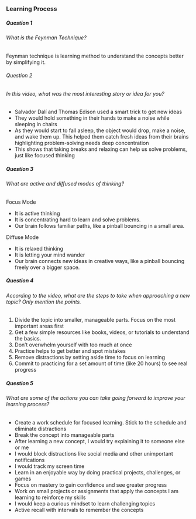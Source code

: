 ### Learning Process

##### Question 1

###### What is the Feynman Technique?

Feynman technique is learning method to understand the concepts better by simplifying it.

###### Question 2

###### In this video, what was the most interesting story or idea for you?

- Salvador Dalí and Thomas Edison used a smart trick to get new ideas
- They would hold something in their hands to make a noise while sleeping in chairs
- As they would start to fall asleep, the object would drop, make a noise, and wake them up. This helped them catch fresh ideas from their brains highlighting problem-solving needs deep concentration
- This shows that taking breaks and relaxing can help us solve problems, just like focused thinking

##### Question 3

###### What are active and diffused modes of thinking?

Focus Mode

- It is active thinking
- It is concentrating hard to learn and solve problems.
- Our brain follows familiar paths, like a pinball bouncing in a small area.

Diffuse Mode

- It is relaxed thinking
- It is letting your mind wander
- Our brain connects new ideas in creative ways, like a pinball bouncing freely over a bigger space.

##### Question 4

###### According to the video, what are the steps to take when approaching a new topic? Only mention the points.

1. Divide the topic into smaller, manageable parts. Focus on the most important areas first
2. Get a few simple resources like books, videos, or tutorials to understand the basics.
3. Don’t overwhelm yourself with too much at once
4. Practice helps to get better and spot mistakes
5. Remove distractions by setting aside time to focus on learning
6. Commit to practicing for a set amount of time (like 20 hours) to see real progress

##### Question 5

###### What are some of the actions you can take going forward to improve your learning process?

- Create a work schedule for focused learning. Stick to the schedule and eliminate distractions
- Break the concept into manageable parts
- After learning a new concept, I would try explaining it to someone else or me
- I would block distractions like social media and other unimportant notifications
- I would track my screen time
- Learn in an enjoyable way by doing practical projects, challenges, or games
- Focus on mastery to gain confidence and see greater progress
- Work on small projects or assignments that apply the concepts I am learning to reinforce my skills
- I would keep a curious mindset to learn challenging topics
- Active recall with intervals to remember the concepts
